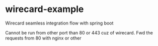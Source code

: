 # wirecard-example
Wirecard seamless integration flow with spring boot

Cannot be run from other port than 80 or 443 cuz of wirecard. Fwd the requests from 80 with nginx or other

